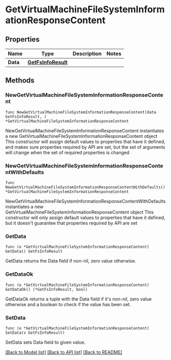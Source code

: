 # GetVirtualMachineFileSystemInformationResponseContent

## Properties

Name | Type | Description | Notes
------------ | ------------- | ------------- | -------------
**Data** | [**GetFsInfoResult**](GetFsInfoResult.md) |  | 

## Methods

### NewGetVirtualMachineFileSystemInformationResponseContent

`func NewGetVirtualMachineFileSystemInformationResponseContent(data GetFsInfoResult, ) *GetVirtualMachineFileSystemInformationResponseContent`

NewGetVirtualMachineFileSystemInformationResponseContent instantiates a new GetVirtualMachineFileSystemInformationResponseContent object
This constructor will assign default values to properties that have it defined,
and makes sure properties required by API are set, but the set of arguments
will change when the set of required properties is changed

### NewGetVirtualMachineFileSystemInformationResponseContentWithDefaults

`func NewGetVirtualMachineFileSystemInformationResponseContentWithDefaults() *GetVirtualMachineFileSystemInformationResponseContent`

NewGetVirtualMachineFileSystemInformationResponseContentWithDefaults instantiates a new GetVirtualMachineFileSystemInformationResponseContent object
This constructor will only assign default values to properties that have it defined,
but it doesn't guarantee that properties required by API are set

### GetData

`func (o *GetVirtualMachineFileSystemInformationResponseContent) GetData() GetFsInfoResult`

GetData returns the Data field if non-nil, zero value otherwise.

### GetDataOk

`func (o *GetVirtualMachineFileSystemInformationResponseContent) GetDataOk() (*GetFsInfoResult, bool)`

GetDataOk returns a tuple with the Data field if it's non-nil, zero value otherwise
and a boolean to check if the value has been set.

### SetData

`func (o *GetVirtualMachineFileSystemInformationResponseContent) SetData(v GetFsInfoResult)`

SetData sets Data field to given value.



[[Back to Model list]](../README.md#documentation-for-models) [[Back to API list]](../README.md#documentation-for-api-endpoints) [[Back to README]](../README.md)


